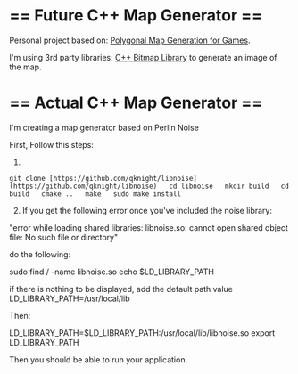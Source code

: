 # == Future C++ Map Generator ==

Personal project based on: [Polygonal Map Generation for Games](www-cs-students.stanford.edu/~amitp/game-programming/polygon-map-generation).

I'm using 3rd party libraries: [C++ Bitmap Library](https://github.com/ArashPartow/bitmap) to generate an image of the map.

# == Actual C++ Map Generator ==

I'm creating a map generator based on Perlin Noise

First, Follow this steps:

1) 
`git clone [https://github.com/qknight/libnoise](https://github.com/qknight/libnoise)  
cd libnoise  
mkdir build  
cd build  
cmake ..  
make  
sudo make install `


2) If you get the following error once you've included the noise library:

"error while loading shared libraries: libnoise.so: cannot open shared object file: No such file or directory"

do the following:

sudo find / -name libnoise.so
echo $LD_LIBRARY_PATH

if there is nothing to be displayed, add the default path value
LD_LIBRARY_PATH=/usr/local/lib

Then:

LD_LIBRARY_PATH=$LD_LIBRARY_PATH:/usr/local/lib/libnoise.so
export LD_LIBRARY_PATH

Then you should be able to run your application.
